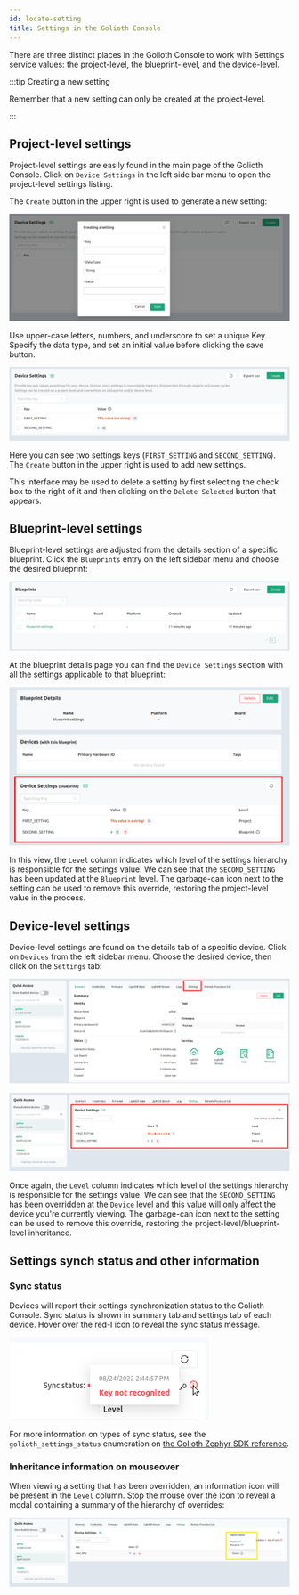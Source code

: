 ```yaml
---
id: locate-setting
title: Settings in the Golioth Console
---
```


There are three distinct places in the Golioth Console to work with Settings
service values: the project-level, the blueprint-level, and the device-level.

:::tip Creating a new setting

Remember that a new setting can only be created at the project-level.

:::

## Project-level settings

Project-level settings are easily found in the main page of the Golioth Console.
Click on `Device Settings` in the left side bar menu to open the project-level
settings listing.

The `Create` button in the upper right is used to generate a new setting:

![Create new setting modal](./assets/create-setting-modal.png)

Use upper-case letters, numbers, and underscore to set a unique Key. Specify the
data type, and set an initial value before clicking the save button.

![Listing Project-level settings](./assets/listing-project-level-settings.png)

Here you can see two settings keys (`FIRST_SETTING` and `SECOND_SETTING`). The
`Create` button in the upper right is used to add new settings.

This interface may be used to delete a setting by first selecting the check box
to the right of it and then clicking on the `Delete Selected` button that
appears.

## Blueprint-level settings

Blueprint-level settings are adjusted from the details section of a specific
blueprint. Click the `Blueprints` entry on the left sidebar menu and choose the
desired blueprint:

![Blueprints](./assets/blueprint-listing.png)

At the blueprint details page you can find the `Device Settings` section with
all the settings applicable to that blueprint:

![Listing Blueprint-level settings](./assets/listing-blueprint-level-settings.png)

In this view, the `Level` column indicates which level of the settings hierarchy
is responsible for the settings value. We can see that the `SECOND_SETTING` has
been updated at the `Blueprint` level. The garbage-can icon next to the setting
can be used to remove this override, restoring the project-level value in the
process.

## Device-level settings

Device-level settings are found on the details tab of a specific device. Click
on `Devices` from the left sidebar menu. Choose the desired device, then click
on the `Settings` tab:

![Device Settings Tab](./assets/device-settings-tab.png)

![Listing Device-level settings](./assets/listing-device-level-settings.png)

Once again, the `Level` column indicates which level of the settings hierarchy
is responsible for the settings value. We can see that the `SECOND_SETTING` has
been overridden at the `Device` level and this value will only affect the device
you're currently viewing. The garbage-can icon next to the setting can be used
to remove this override, restoring the project-level/blueprint-level
inheritance.

## Settings synch status and other information

### Sync status

Devices will report their settings synchronization status to the Golioth
Console. Sync status is shown in summary tab and settings tab of each device.
Hover over the red-I icon to reveal the sync status message.

![Settings sync status](./assets/sync-status.png)

For more information on types of sync status, see the `golioth_settings_status`
enumeration on [the Golioth Zephyr SDK
reference](https://zephyr-sdk-docs.golioth.io/group__golioth__settings.html).

### Inheritance information on mouseover

When viewing a setting that has been overridden, an information icon will be
present in the `Level` column. Stop the mouse over the icon to reveal a modal
containing a summary of the hierarchy of overrides:

![Hierarchy of overrides](./assets/overrides-hierarchy.png)
